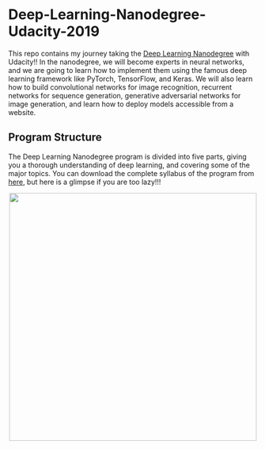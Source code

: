 # Deep-Learning-Nanodegree-Udacity-2019
This repo contains my journey taking the [Deep Learning Nanodegree](https://www.udacity.com/course/deep-learning-nanodegree--nd101) with Udacity!! In the nanodegree, we will become experts in neural networks, and we are going to learn how to implement them using the famous deep learning framework like PyTorch, TensorFlow, and Keras. We will also learn how to build convolutional networks for image recognition, recurrent networks for sequence generation, generative adversarial networks for image generation, and learn how to deploy models accessible from a website.



## Program Structure

The Deep Learning Nanodegree program is divided into five parts, giving you a thorough understanding of deep learning, and covering some of the major topics. You can download the complete syllabus of the program from [here](), but here is a glimpse if you are too lazy!!!



<p align="center">
<img src="http://www.mediafire.com/convkey/42be/rxcuijccf8ru9s4zg.jpg"  height="500"/> 
</p>



